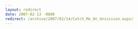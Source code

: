 ```yaml
---
layout: redirect
date: 2007-02-13 -0800
redirect: /archive/2007/02/14/Catch_Me_On_Univision.aspx/
---
```

